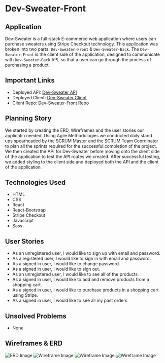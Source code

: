 # Dev-Sweater-Front

## Application

Dev-Sweater is a full-stack E-commerce web application where users can purchase sweaters using Stripe Checkout technology. This application was broken into two parts: `Dev-Sweater-Front` & `Dev-Sweater-Back`. The `Dev-Sweater-Front` is the client side of the application, designed to communicate with `Dev-Sweater-Back` API, so that a user can go through the process of purchasing a product.

## Important Links

- Deployed API: [Dev-Sweater API](https://dev-sweater-api.herokuapp.com/)
- Deployed Client: [Dev-Sweater Client](https://miriam-ogbamichael.github.io/Dev-Sweater-Front/)
- Client Repo: [Dev-Sweater-Front Repo](https://github.com/miriam-ogbamichael/Dev-Sweater-Front)

## Planning Story

We started by creating the ERD, Wireframes and the user stories our applicatin needed. Using Agile Methodologies we conducted daily stand ups spearheaded by the SCRUM Master and the SCRUM Team Coordinator to plan all the sprints required for the successful completion of the project. We then created the API for Dev-Sweater before moving onto the client side of the application to test the API routes we created. After successful testing, we added styling to the client side and deployed both the API and the client of the application.

## Technologies Used

- HTML
- CSS
- React
- React-Bootstrap
- Stripe Checkout
- Javascript
- Sass

## User Stories

- As an unregistered user, I would like to sign up with email and password.
- As a registered user, I would like to sign in with email and password.
- As a signed in user, I would like to change password.
- As a signed in user, I would like to sign out.
- As an unregistered user, I would like to see all of the products.
- As a signed in user, I would like to add and remove products from a shopping cart.
- As a signed in user, I would like to purchase products in a shopping cart using Stripe.
- As a signed in user, I would like to see all my past orders.

## Unsolved Problems
- None

## Wireframes & ERD

![ERD Image](https://i.imgur.com/mfYeJhK.png)
![Wireframe Image](https://i.imgur.com/iICfULh.png)
![Wireframe Image](https://i.imgur.com/UPGK6Z5.png)
![Wireframe Image](https://i.imgur.com/Vso6LJJ.png)
